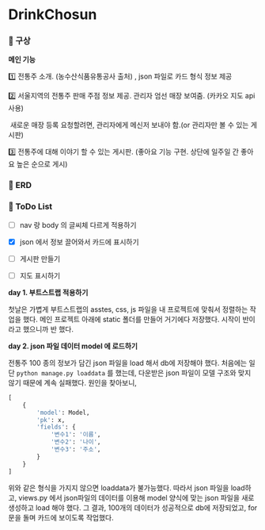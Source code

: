 # DrinkChosun

### 📌 구상

**메인 기능**

1️⃣ 전통주 소개. (농수산식품유통공사 출처) , json 파일로 카드 형식 정보 제공

2️⃣ 서울지역의 전통주 판매 주점 정보 제공. 관리자 엄선 매장 보여줌. (카카오 지도 api 사용)

​		새로운 매장 등록 요청할려면, 관리자에게 메신저 보내야 함.(or  관리자만 볼 수 있는 게시판)

3️⃣ 전통주에 대해 이야기 할 수 있는 게시판. (좋아요 기능 구현. 상단에 일주일 간 좋아요 높은 순으로 게시)



### 📌 ERD





### 📌 ToDo List

- [ ] nav 랑 body 의 글씨체 다르게 적용하기
- [x] json 에서 정보 끌어와서 카드에 표시하기
- [ ] 게시판 만들기
- [ ] 지도 표시하기



**day 1. 부트스트랩 적용하기**

첫날은 가볍게 부트스트랩의 asstes, css, js 파일을 내 프로젝트에 맞춰서 정렬하는 작업을 했다. 메인 프로젝트 아래에 static 폴더를 만들어 거기에다 저장했다. 시작이 반이라고 했으니까 반 했다.

**day 2. json 파일 데이터 model 에 로드하기**

전통주 100 종의 정보가 담긴 json 파일을 load 해서 db에 저장해야 했다. 처음에는 일단 `python manage.py loaddata` 를 했는데, 다운받은 json 파일이 모델 구조와 맞지 않기 때문에 계속 실패했다. 원인을 찾아보니,

```python
[
    {
        'model': Model,
        'pk': x,
        'fields': {
            '변수1': '이름',
            '변수2': '나이',
            '변수3': '주소',
        }
    }
]
```

위와 같은 형식을 가지지 않으면 loaddata가 불가능했다. 따라서 json 파일을 load하고, views.py 에서 json파일의 데이터를 이용해 model 양식에 맞는 json 파일을 새로 생성하고 load 해야 했다. 그 결과, 100개의 데이터가 성공적으로 db에 저장되었고, for문을 돌며 카드에 보이도록 작업했다.


